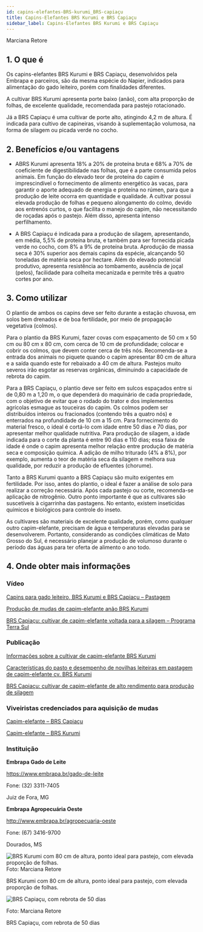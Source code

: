 ```yaml
---
id: capins-elefantes-BRS-kurumi_BRS-capiaçu
title: Capins-Elefantes BRS Kurumi e BRS Capiaçu
sidebar_label: Capins-Elefantes BRS Kurumi e BRS Capiaçu
---
```


<div className="center-textArticle">Marciana Retore</div>

## **1. O que é**

Os capins-elefantes BRS Kurumi e BRS Capiaçu, desenvolvidos
pela Embrapa e parceiros, são da mesma espécie do Napier,
indicados para alimentação do gado leiteiro, porém com
finalidades diferentes.

A cultivar BRS Kurumi apresenta porte baixo (anão), com alta
proporção de folhas, de excelente qualidade, recomendada para
pastejo rotacionado.

Já a BRS Capiaçu é uma cultivar de porte alto, atingindo 4,2 m de
altura. É indicada para cultivo de capineiras, visando à
suplementação volumosa, na forma de silagem ou picada verde
no cocho.

## **2. Benefícios e/ou vantagens**

- ABRS Kurumi apresenta 18% a 20% de proteína bruta e 68%
  a 70% de coeficiente de digestibilidade nas folhas, que é a
  parte consumida pelos animais. Em função do elevado teor de
  proteína do capim é imprescindível o fornecimento de
  alimento energético às vacas, para garantir o aporte
  adequado de energia e proteína no rúmen, para que a
  produção de leite ocorra em quantidade e qualidade.
  A cultivar possui elevada produção de folhas e pequeno
  alongamento do colmo, devido aos entrenós curtos, o que
  facilita o manejo do capim, não necessitando de roçadas após
  o pastejo. Além disso, apresenta intenso perfilhamento.

- A BRS Capiaçu é indicada para a produção de silagem,
  apresentando, em média, 5,5% de proteína bruta, e também
  para ser fornecida picada verde no cocho, com 8% a 9% de
  proteína bruta. Aprodução de massa seca é 30% superior aos
  demais capins da espécie, alcançando 50 toneladas de
  matéria seca por hectare. Além do elevado potencial
  produtivo, apresenta resistência ao tombamento, ausência de
  joçal (pelos), facilidade para colheita mecanizada e permite
  três a quatro cortes por ano.

## **3. Como utilizar**

O plantio de ambos os capins deve ser feito durante a estação
chuvosa, em solos bem drenados e de boa fertilidade, por meio de
propagação vegetativa (colmos).

Para o plantio da BRS Kurumi, fazer covas com espaçamento de
50 cm x 50 cm ou 80 cm x 80 cm, com cerca de 10 cm de
profundidade; colocar e cobrir os colmos, que devem conter cerca
de três nós. Recomenda-se a entrada dos animais no piquete
quando o capim apresentar 80 cm de altura e a saída quando este
for rebaixado a 40 cm de altura. Pastejos muito severos irão
esgotar as reservas orgânicas, diminuindo a capacidade de
rebrota do capim.

Para a BRS Capiaçu, o plantio deve ser feito em sulcos espaçados
entre si de 0,80 m a 1,20 m, o que dependerá do maquinário de
cada propriedade, com o objetivo de evitar que o rodado do trator e
dos implementos agrícolas esmague as touceiras do capim. Os
colmos podem ser distribuídos inteiros ou fracionados (contendo
três a quatro nós) e enterrados na profundidade de 10 cm a 15 cm.
Para fornecimento do material fresco, o ideal é cortá-lo com idade
entre 50 dias e 70 dias, por apresentar melhor qualidade nutritiva.
Para produção de silagem, a idade indicada para o corte da planta
é entre 90 dias e 110 dias; essa faixa de idade é onde o capim
apresenta melhor relação entre produção de matéria seca e
composição química. A adição de milho triturado (4% a 8%), por
exemplo, aumenta o teor de matéria seca da silagem e melhora
sua qualidade, por reduzir a produção de efluentes (chorume).

Tanto a BRS Kurumi quanto a BRS Capiaçu são muito exigentes
em fertilidade. Por isso, antes do plantio, o ideal é fazer a análise
de solo para realizar a correção necessária. Após cada pastejo ou
corte, recomenda-se aplicação de nitrogênio. Outro ponto
importante é que as cultivares são suscetíveis à cigarrinha das
pastagens. No entanto, existem inseticidas químicos e biológicos
para controle do inseto.

As cultivares são materiais de excelente qualidade, porém, como
qualquer outro capim-elefante, precisam de água e temperaturas
elevadas para se desenvolverem. Portanto, considerando as
condições climáticas de Mato Grosso do Sul, é necessário
planejar a produção de volumoso durante o período das águas
para ter oferta de alimento o ano todo.

## **4. Onde obter mais informações**

### Vídeo

[Capins para gado leiteiro, BRS Kurumi e BRS Capiaçu – Pastagem](https://bit.ly/2YOFLcz)

[Produção de mudas de capim-elefante anão BRS Kurumi](https://bit.ly/2YJUMMM)

[BRS Capiaçu: cultivar de capim-elefante voltada para a silagem – Programa Terra Sul](https://bit.ly/38zg9Vv)

### Publicação

[Informações sobre a cultivar de capim-elefante BRS Kurumi](https://bit.ly/3clkJIU)

[Características do pasto e desempenho de novilhas leiteiras em pastagem de capim-elefante cv. BRS Kurumi](https://bit.ly/2VsGoIM)

[BRS Capiaçu: cultivar de capim-elefante de alto rendimento para produção de silagem](https://bit.ly/2XVTwrv)

### Viveiristas credenciados para aquisição de mudas

[Capim-elefante – BRS Capiaçu](https://bit.ly/38ypKMp)

[Capim-elefante – BRS Kurumi](https://bit.ly/2EgJ4Qh)

### Instituição

**Embrapa Gado de Leite**

https://www.embrapa.br/gado-de-leite

Fone: (32) 3311-7405

Juiz de Fora, MG

**Embrapa Agropecuária Oeste**

http://www.embrapa.br/agropecuaria-oeste

Fone: (67) 3416-9700

Dourados, MS

![BRS Kurumi com 80 cm de altura, ponto ideal para pastejo, com elevada proporção de folhas.](../img/docs/04_capins/FOTO_01.jpg)
Foto: Marciana Retore

<div className="center-textImage">
BRS Kurumi com 80 cm de altura,
ponto ideal para pastejo,
com elevada proporção de folhas.
</div>

<div className="image-Box">

![BRS Capiaçu, com rebrota de 50 dias](../img/docs/04_capins/FOTO_02.jpg)

Foto: Marciana Retore

</div>

<div className="center-textImage">
BRS Capiaçu, com rebrota de 50 dias
</div>
